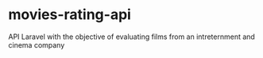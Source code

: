 # movies-rating-api
API Laravel with the objective of evaluating films from an intreternment and cinema company
